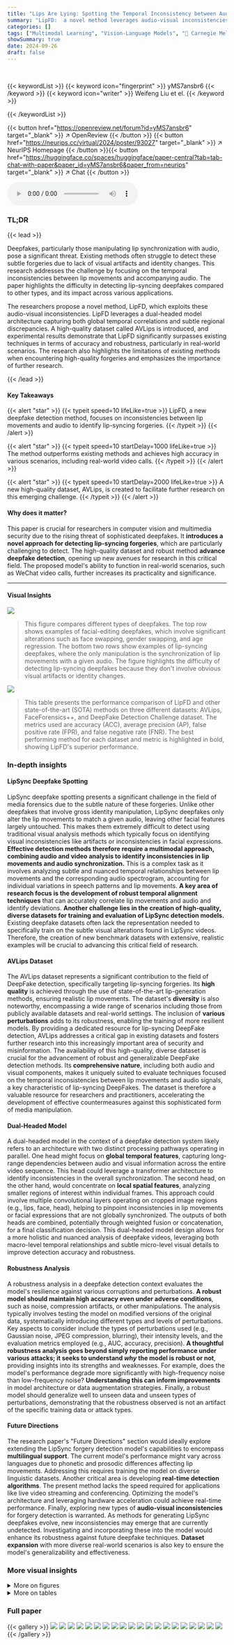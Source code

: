 ```yaml
---
title: "Lips Are Lying: Spotting the Temporal Inconsistency between Audio and Visual in Lip-Syncing DeepFakes"
summary: "LipFD:  a novel method leverages audio-visual inconsistencies to accurately spot lip-syncing deepfakes, outperforming existing methods and introducing a high-quality dataset for future research."
categories: []
tags: ["Multimodal Learning", "Vision-Language Models", "🏢 Carnegie Mellon University",]
showSummary: true
date: 2024-09-26
draft: false
---
```


<br>

{{< keywordList >}}
{{< keyword icon="fingerprint" >}} yMS7ansbr6 {{< /keyword >}}
{{< keyword icon="writer" >}} Weifeng Liu et el. {{< /keyword >}}
 
{{< /keywordList >}}

{{< button href="https://openreview.net/forum?id=yMS7ansbr6" target="_blank" >}}
↗ OpenReview
{{< /button >}}
{{< button href="https://neurips.cc/virtual/2024/poster/93027" target="_blank" >}}
↗ NeurIPS Homepage
{{< /button >}}{{< button href="https://huggingface.co/spaces/huggingface/paper-central?tab=tab-chat-with-paper&paper_id=yMS7ansbr6&paper_from=neurips" target="_blank" >}}
↗ Chat
{{< /button >}}



<audio controls>
    <source src="https://ai-paper-reviewer.com/yMS7ansbr6/podcast.wav" type="audio/wav">
    Your browser does not support the audio element.
</audio>


### TL;DR


{{< lead >}}

Deepfakes, particularly those manipulating lip synchronization with audio, pose a significant threat. Existing methods often struggle to detect these subtle forgeries due to lack of visual artifacts and identity changes.  This research addresses the challenge by focusing on the temporal inconsistencies between lip movements and accompanying audio. The paper highlights the difficulty in detecting lip-syncing deepfakes compared to other types, and its impact across various applications.

The researchers propose a novel method, LipFD, which exploits these audio-visual inconsistencies. LipFD leverages a dual-headed model architecture capturing both global temporal correlations and subtle regional discrepancies. A high-quality dataset called AVLips is introduced, and experimental results demonstrate that LipFD significantly surpasses existing techniques in terms of accuracy and robustness, particularly in real-world scenarios.  The research also highlights the limitations of existing methods when encountering high-quality forgeries and emphasizes the importance of further research.

{{< /lead >}}


#### Key Takeaways

{{< alert "star" >}}
{{< typeit speed=10 lifeLike=true >}} LipFD, a new deepfake detection method, focuses on inconsistencies between lip movements and audio to identify lip-syncing forgeries. {{< /typeit >}}
{{< /alert >}}

{{< alert "star" >}}
{{< typeit speed=10 startDelay=1000 lifeLike=true >}} The method outperforms existing methods and achieves high accuracy in various scenarios, including real-world video calls. {{< /typeit >}}
{{< /alert >}}

{{< alert "star" >}}
{{< typeit speed=10 startDelay=2000 lifeLike=true >}} A new high-quality dataset, AVLips, is created to facilitate further research on this emerging challenge. {{< /typeit >}}
{{< /alert >}}

#### Why does it matter?
This paper is crucial for researchers in computer vision and multimedia security due to the rising threat of sophisticated deepfakes.  It **introduces a novel approach for detecting lip-syncing forgeries**, which are particularly challenging to detect. The high-quality dataset and robust method **advance deepfake detection**, opening up new avenues for research in this critical field. The proposed model's ability to function in real-world scenarios, such as WeChat video calls, further increases its practicality and significance.

------
#### Visual Insights



![](https://ai-paper-reviewer.com/yMS7ansbr6/figures_0_1.jpg)

> This figure compares different types of deepfakes.  The top row shows examples of facial-editing deepfakes, which involve significant alterations such as face swapping, gender swapping, and age regression. The bottom two rows show examples of lip-syncing deepfakes, where the only manipulation is the synchronization of lip movements with a given audio.  The figure highlights the difficulty of detecting lip-syncing deepfakes because they don't involve obvious visual artifacts or identity changes.





![](https://ai-paper-reviewer.com/yMS7ansbr6/tables_6_1.jpg)

> This table presents the performance comparison of LipFD and other state-of-the-art (SOTA) methods on three different datasets: AVLips, FaceForensics++, and DeepFake Detection Challenge dataset.  The metrics used are accuracy (ACC), average precision (AP), false positive rate (FPR), and false negative rate (FNR).  The best performing method for each dataset and metric is highlighted in bold, showing LipFD's superior performance.





### In-depth insights


#### LipSync Deepfake Spotting
LipSync deepfake spotting presents a significant challenge in the field of media forensics due to the subtle nature of these forgeries. Unlike other deepfakes that involve gross identity manipulation, LipSync deepfakes only alter the lip movements to match a given audio, leaving other facial features largely untouched. This makes them extremely difficult to detect using traditional visual analysis methods which typically focus on identifying visual inconsistencies like artifacts or inconsistencies in facial expressions.  **Effective detection methods therefore require a multimodal approach, combining audio and video analysis to identify inconsistencies in lip movements and audio synchronization.**  This is a complex task as it involves analyzing subtle and nuanced temporal relationships between lip movements and the corresponding audio spectrogram, accounting for individual variations in speech patterns and lip movements.  **A key area of research focus is the development of robust temporal alignment techniques** that can accurately correlate lip movements and audio and identify deviations.  **Another challenge lies in the creation of high-quality, diverse datasets for training and evaluation of LipSync detection models.** Existing deepfake datasets often lack the representation needed to specifically train on the subtle visual alterations found in LipSync videos.  Therefore, the creation of new benchmark datasets with extensive, realistic examples will be crucial to advancing this critical field of research.

#### AVLips Dataset
The AVLips dataset represents a significant contribution to the field of DeepFake detection, specifically targeting lip-syncing forgeries.  Its **high quality** is achieved through the use of state-of-the-art lip-generation methods, ensuring realistic lip movements. The dataset's **diversity** is also noteworthy, encompassing a wide range of scenarios including those from publicly available datasets and real-world settings.  The inclusion of **various perturbations** adds to its robustness, enabling the training of more resilient models. By providing a dedicated resource for lip-syncing DeepFake detection, AVLips addresses a critical gap in existing datasets and fosters further research into this increasingly important area of security and misinformation. The availability of this high-quality, diverse dataset is crucial for the advancement of robust and generalizable DeepFake detection methods.  Its **comprehensive nature**, including both audio and visual components, makes it uniquely suited to evaluate techniques focused on the temporal inconsistencies between lip movements and audio signals, a key characteristic of lip-syncing DeepFakes.  The dataset is therefore a valuable resource for researchers and practitioners, accelerating the development of effective countermeasures against this sophisticated form of media manipulation.

#### Dual-Headed Model
A dual-headed model in the context of a deepfake detection system likely refers to an architecture with two distinct processing pathways operating in parallel.  One head might focus on **global temporal features**, capturing long-range dependencies between audio and visual information across the entire video sequence. This head could leverage a transformer architecture to identify inconsistencies in the overall synchronization. The second head, on the other hand, would concentrate on **local spatial features**, analyzing smaller regions of interest within individual frames. This approach could involve multiple convolutional layers operating on cropped image regions (e.g., lips, face, head), helping to pinpoint inconsistencies in lip movements or facial expressions that are not globally synchronized. The outputs of both heads are combined, potentially through weighted fusion or concatenation, for a final classification decision. This dual-headed model design allows for a more holistic and nuanced analysis of deepfake videos, leveraging both macro-level temporal relationships and subtle micro-level visual details to improve detection accuracy and robustness.

#### Robustness Analysis
A robustness analysis in a deepfake detection context evaluates the model's resilience against various corruptions and perturbations.  **A robust model should maintain high accuracy even under adverse conditions**, such as noise, compression artifacts, or other manipulations. The analysis typically involves testing the model on modified versions of the original data, systematically introducing different types and levels of perturbations. Key aspects to consider include the types of perturbations used (e.g., Gaussian noise, JPEG compression, blurring), their intensity levels, and the evaluation metrics employed (e.g., AUC, accuracy, precision).  **A thoughtful robustness analysis goes beyond simply reporting performance under various attacks; it seeks to understand *why* the model is robust or not**, providing insights into its strengths and weaknesses.  For example, does the model's performance degrade more significantly with high-frequency noise than low-frequency noise?  **Understanding this can inform improvements** in model architecture or data augmentation strategies. Finally, a robust model should generalize well to unseen data and unseen types of perturbations, demonstrating that the robustness observed is not an artifact of the specific training data or attack types.

#### Future Directions
The research paper's "Future Directions" section would ideally explore extending the LipSync forgery detection model's capabilities to encompass **multilingual support**.  The current model's performance might vary across languages due to phonetic and prosodic differences affecting lip movements.  Addressing this requires training the model on diverse linguistic datasets.  Another critical area is developing **real-time detection algorithms**.  The present method lacks the speed required for applications like live video streaming and conferencing. Optimizing the model's architecture and leveraging hardware acceleration could achieve real-time performance.  Finally, exploring new types of **audio-visual inconsistencies** for forgery detection is warranted. As methods for generating LipSync deepfakes evolve, new inconsistencies may emerge that are currently undetected. Investigating and incorporating these into the model would enhance its robustness against future deepfake techniques.  **Dataset expansion** with more diverse real-world scenarios is also key to ensure the model's generalizability and effectiveness.


### More visual insights

<details>
<summary>More on figures
</summary>


![](https://ai-paper-reviewer.com/yMS7ansbr6/figures_2_1.jpg)

> This figure shows a comparison between real and fake lip-sync videos. The top part displays spectrograms which represent audio frequencies. The bottom part shows a sequence of frames. (a) shows a real video: a woman is speaking, the spectrogram shows that frequencies increase at the beginning of her speech and gradually decrease. (b) shows a fake video: a man's mouth movements are not synchronized with the audio spectrogram.


![](https://ai-paper-reviewer.com/yMS7ansbr6/figures_3_1.jpg)

> The figure illustrates the process of creating the AVLips dataset. It starts with data samples from LRS3, FaceForensics++, DFDC, and real-world videos.  These videos and their corresponding audio are processed using static (MakeItTalk) and dynamic (Wav2Lip, TalkLip) LipSync generation methods.  Noise reduction is applied to the audio before video generation.  The resulting videos undergo several types of perturbations (noise, compression, etc.) for robustness. The final dataset includes diverse real-world scenarios and various lip movements.


![](https://ai-paper-reviewer.com/yMS7ansbr6/figures_4_1.jpg)

> This figure presents a detailed overview of the LipFD framework, highlighting its core modules and workflow. LipFD processes both video and audio inputs to detect lip-syncing inconsistencies. It consists of four main components: 1) Global Feature Encoder, which captures long-term audio-visual relationships using self-attention; 2) EGR (Encoder for Global-Region), encoding features from different facial regions; 3) Region Awareness, dynamically adjusting the attention weights based on region importance; 4) Fusion and Classification, combining features for the final decision. 


![](https://ai-paper-reviewer.com/yMS7ansbr6/figures_7_1.jpg)

> This figure demonstrates the robustness of the proposed LipFD model against various image corruptions.  The AUC (Area Under the Curve) scores are shown for five different corruption types (Contrast, Saturation, Blur, Noise, Pixelation, JPEG Compression) across five different intensity levels. Each line represents the performance of a different model (RealForensics, LipForensics, and the proposed LipFD model).  The higher the AUC score, the better the model's performance in the presence of corruption. The appendix provides a more detailed breakdown of these results.


![](https://ai-paper-reviewer.com/yMS7ansbr6/figures_7_2.jpg)

> The figure shows the performance of the proposed LipFD method in real-world scenarios, specifically WeChat video calls and streaming media, under varying network delays (100ms, 200ms, and 500ms).  The results are presented as accuracy percentages.  The visualization demonstrates that the accuracy of the model in detecting LipSync decreases as network delay increases, especially in WeChat video calls. This is because increased latency leads to desynchronization between audio and video, which the model relies on for detection. The performance on streaming media is less affected by the delay.


![](https://ai-paper-reviewer.com/yMS7ansbr6/figures_8_1.jpg)

> This figure visualizes the gradients from the last layer of the Global-Region encoder in LipFD, a deepfake detection model.  The gradients highlight the image regions that most strongly influence the model's prediction.  The left column shows real videos, while the right column shows fake videos. The visualization shows that for real videos, the model focuses on a broader area including head, face and lip regions, indicating that it considers the overall consistency and coherence of these regions in the real video.  However, for fake videos, the model's attention is strongly focused on the lip region, highlighting the discrepancies between the real lip movements and those generated by the LipSync deepfake method. The differences in attention highlight the model's ability to differentiate between authentic and synthetic lip movements based on audio-visual consistency.


![](https://ai-paper-reviewer.com/yMS7ansbr6/figures_14_1.jpg)

> This figure shows examples of expanded data samples from the AVLips dataset. Each sample is composed of a sequence of T frames from a video and its corresponding audio spectrogram.  This visual representation is designed to capture the temporal relationship between the visual lip movements and the audio signal, which is crucial for detecting inconsistencies in lip-synced deepfakes. The figure displays samples from four different sources: FF++, DFDC, LRS3, and real-world videos, showcasing the diversity of the dataset.


![](https://ai-paper-reviewer.com/yMS7ansbr6/figures_15_1.jpg)

> This figure shows the robustness of the proposed method (LipFD) and the RealForensics method against common image corruptions.  Seven types of corruptions were applied to both real and fake videos at intensity level 3: Block Wise, Contrast, Saturation, Gaussian Blur, Gaussian Noise, Pixelation, and Compression. For each corruption type, sample images of real and fake videos are shown, followed by the AUC (Area Under the Curve) scores for both LipFD and RealForensics.  The results demonstrate that LipFD maintains significantly higher AUC scores across all corruption types, indicating better robustness against various distortions.


</details>




<details>
<summary>More on tables
</summary>


![](https://ai-paper-reviewer.com/yMS7ansbr6/tables_6_2.jpg)
> This table presents the results of evaluating the model's performance on videos generated using unseen forgery algorithms.  It demonstrates the generalizability of the model by testing its ability to detect lip-sync deepfakes created with methods not included in its training data. The metrics used are accuracy (ACC), average precision (AP), false positive rate (FPR), and false negative rate (FNR).  The higher the accuracy and average precision scores, while keeping the false positive and negative rates low, the better the model's performance at generalizing to unseen methods. 

![](https://ai-paper-reviewer.com/yMS7ansbr6/tables_6_3.jpg)
> This table presents the ablation study results of the LipFD model.  It shows the performance of the model when key components (Global Encoder, Global-Region Encoder, and Region Awareness) are removed one at a time. The results (ACC, AP, FPR, FNR, AUC) highlight the importance of each component in achieving high accuracy in lip-sync forgery detection.

![](https://ai-paper-reviewer.com/yMS7ansbr6/tables_9_1.jpg)
> This table presents the performance comparison of different Vision Transformers (ViTs) used as the Global Feature Encoder in the LipFD model.  It shows the Accuracy (ACC), Average Precision (AP), False Positive Rate (FPR), and False Negative Rate (FNR) achieved by the model using six different ViT architectures.  These architectures are variations of CLIP and ImageNet pre-trained ViTs and Swin Transformers, with different sizes (L14, B16, L16, B16). The results highlight the impact of the choice of ViT on the model's overall performance in LipSync forgery detection.

![](https://ai-paper-reviewer.com/yMS7ansbr6/tables_16_1.jpg)
> This table details the hyperparameters used in the robustness experiments.  Each type of perturbation (Block-wise, Color Contrast, Color Saturation, Gaussian Blur, Gaussian Noise, Pixelation, Compression) has five different 'severity' levels, each with a corresponding hyperparameter value. This allows for a systematic evaluation of the model's resilience to various degrees of image corruption.

![](https://ai-paper-reviewer.com/yMS7ansbr6/tables_16_2.jpg)
> This table shows the performance of the proposed LipFD model in real-world scenarios with different network delays (100ms, 200ms, and 500ms) and languages (Chinese and English).  The accuracy is measured for two types of scenarios: WeChat video calls and streaming media. The results demonstrate the robustness and real-world applicability of the proposed model, showing how the model performs in less-than-ideal network conditions.

</details>




### Full paper

{{< gallery >}}
<img src="https://ai-paper-reviewer.com/yMS7ansbr6/1.png" class="grid-w50 md:grid-w33 xl:grid-w25" />
<img src="https://ai-paper-reviewer.com/yMS7ansbr6/2.png" class="grid-w50 md:grid-w33 xl:grid-w25" />
<img src="https://ai-paper-reviewer.com/yMS7ansbr6/3.png" class="grid-w50 md:grid-w33 xl:grid-w25" />
<img src="https://ai-paper-reviewer.com/yMS7ansbr6/4.png" class="grid-w50 md:grid-w33 xl:grid-w25" />
<img src="https://ai-paper-reviewer.com/yMS7ansbr6/5.png" class="grid-w50 md:grid-w33 xl:grid-w25" />
<img src="https://ai-paper-reviewer.com/yMS7ansbr6/6.png" class="grid-w50 md:grid-w33 xl:grid-w25" />
<img src="https://ai-paper-reviewer.com/yMS7ansbr6/7.png" class="grid-w50 md:grid-w33 xl:grid-w25" />
<img src="https://ai-paper-reviewer.com/yMS7ansbr6/8.png" class="grid-w50 md:grid-w33 xl:grid-w25" />
<img src="https://ai-paper-reviewer.com/yMS7ansbr6/9.png" class="grid-w50 md:grid-w33 xl:grid-w25" />
<img src="https://ai-paper-reviewer.com/yMS7ansbr6/10.png" class="grid-w50 md:grid-w33 xl:grid-w25" />
<img src="https://ai-paper-reviewer.com/yMS7ansbr6/11.png" class="grid-w50 md:grid-w33 xl:grid-w25" />
<img src="https://ai-paper-reviewer.com/yMS7ansbr6/12.png" class="grid-w50 md:grid-w33 xl:grid-w25" />
<img src="https://ai-paper-reviewer.com/yMS7ansbr6/13.png" class="grid-w50 md:grid-w33 xl:grid-w25" />
<img src="https://ai-paper-reviewer.com/yMS7ansbr6/14.png" class="grid-w50 md:grid-w33 xl:grid-w25" />
<img src="https://ai-paper-reviewer.com/yMS7ansbr6/15.png" class="grid-w50 md:grid-w33 xl:grid-w25" />
<img src="https://ai-paper-reviewer.com/yMS7ansbr6/16.png" class="grid-w50 md:grid-w33 xl:grid-w25" />
<img src="https://ai-paper-reviewer.com/yMS7ansbr6/17.png" class="grid-w50 md:grid-w33 xl:grid-w25" />
<img src="https://ai-paper-reviewer.com/yMS7ansbr6/18.png" class="grid-w50 md:grid-w33 xl:grid-w25" />
<img src="https://ai-paper-reviewer.com/yMS7ansbr6/19.png" class="grid-w50 md:grid-w33 xl:grid-w25" />
<img src="https://ai-paper-reviewer.com/yMS7ansbr6/20.png" class="grid-w50 md:grid-w33 xl:grid-w25" />
{{< /gallery >}}